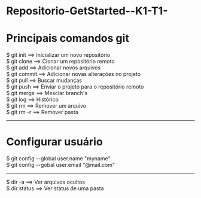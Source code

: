 # Repositorio-GetStarted--K1-T1-
# Principais comandos git

$ git init ==> Inicializar um novo repositório
<br />
$ git clone ==> Clonar um repositório remoto
<br />
$ git add ==> Adicionar novos arquivos
<br />
$ git commit ==> Adicionar novas alterações no projeto
<br />
$ git pull ==> Buscar mudanças
<br />
$ git push ==> Enviar o projeto para o repositório remoto
<br />
$ git merge ==> Mesclar branch's
<br />
$ git log ==> Histórico
<br />
$ git rm ==> Remover um arquivo
<br />
$ git rm -r ==> Remover pasta

________________________________________________________________

# Configurar usuário

$ git config --global user.name "myname"
<br />
$ git config --gobal user.email "@mail.com"
________________________________________________________________

$ dir -a ==> Ver arquivos ocultos
<br />
$ dir status ==> Ver status de uma pasta
